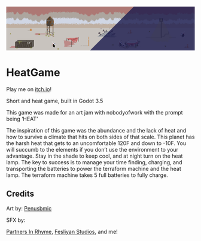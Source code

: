 ![HeatGame Header](meta/banner-thin.png)


# HeatGame

Play me on [itch.io](https://7am-games.itch.io/heat-game)!

Short and heat game, built in Godot 3.5

This game was made for an art jam with nobodyofwork with the prompt being ‘HEAT’

The inspiration of this game was the abundance and the lack of heat and how to survive a climate that hits on both sides of that scale. This planet has the harsh heat that gets to an uncomfortable 120F and down to -10F. You will succumb to the elements if you don’t use the environment to your advantage. Stay in the shade to keep cool, and at night turn on the heat lamp. The key to success is to manage your time finding, charging, and transporting the batteries to power the terraform machine and the heat lamp. The terraform machine takes 5 full batteries to fully charge. 

## Credits

Art by: [Penusbmic](https://penusbmic.itch.io/)

SFX by:

[Partners In Rhyme](https://partnersinrhyme.com/), [Fesliyan Studios](https://www.fesliyanstudios.com/), and me!

